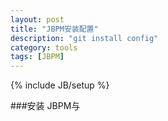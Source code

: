 ```yaml
---
layout: post
title: "JBPM安装配置"
description: "git install config"
category: tools
tags: [JBPM]
---
```

{% include JB/setup %}

###安装
JBPM与